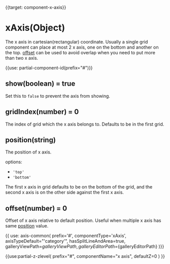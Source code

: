 
{{target: component-x-axis}}

# xAxis(Object)

The x axis in cartesian(rectangular) coordinate. Usually a single grid component can place at most 2 x axis, one on the bottom and another on the top. [offset](~xAxis.offset) can be used to avoid overlap when you need to put more than two x axis.


{{use: partial-component-id(prefix="#")}}

## show(boolean) = true

Set this to `false` to prevent the axis from showing.

## gridIndex(number) = 0

The index of grid which the x axis belongs to. Defaults to be in the first grid.

## position(string)

The position of x axis.

options:
+ `'top'`
+ `'bottom'`

The first x axis in grid defaults to be on the bottom of the grid, and the second x axis is on the other side against the first x axis.


## offset(number) = 0

Offset of x axis relative to default position. Useful when multiple x axis has same [position](~xAxis.position) value.


{{ use: axis-common(
    prefix='#',
    componentType='xAxis',
    axisTypeDefault="'category'",
    hasSplitLineAndArea=true,
    galleryViewPath=${galleryViewPath},
    galleryEditorPath=${galleryEditorPath}
)}}


{{use:partial-z-zlevel(
    prefix="#",
    componentName="x axis",
    defaultZ=0
) }}